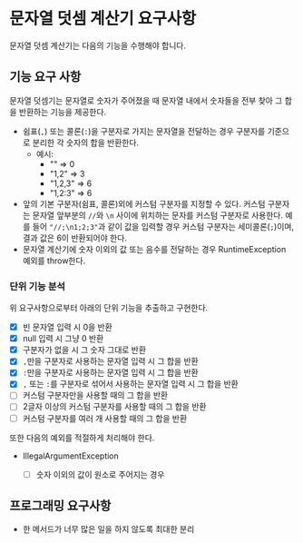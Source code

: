 # 문자열 덧셈 계산기 요구사항

문자열 덧셈 계산기는 다음의 기능을 수행해야 합니다.

## 기능 요구 사항
문자열 덧셈기는 문자열로 숫자가 주어졌을 때 문자열 내에서 숫자들을 전부 찾아 그 합을 반환하는 기능을 제공한다.

- 쉼표(`,`) 또는 콜론(`:`)을 구분자로 가지는 문자열을 전달하는 경우 구분자를 기준으로 분리한 각 숫자의 합을 반환한다.
  - 예시:
    - "" => 0
    - "1,2" => 3
    - "1,2,3" => 6
    - "1,2:3" => 6
- 앞의 기본 구분자(쉼표, 콜론)외에 커스텀 구분자를 지정할 수 있다.
  커스텀 구분자는 문자열 앞부분의 `//`와 `\n` 사이에 위치하는 문자를 커스텀 구분자로 사용한다.
  예를 들어 `"//;\n1;2;3"`과 같이 값을 입력할 경우 커스텀 구분자는 세미콜론(`;`)이며, 결과 값은 6이 반환되어야 한다.
- 문자열 계산기에 숫자 이외의 값 또는 음수를 전달하는 경우 RuntimeException 예외를 throw한다.

### 단위 기능 분석
위 요구사항으로부터 아래의 단위 기능을 추출하고 구현한다.
- [x] 빈 문자열 입력 시 0을 반환
- [x] null 입력 시 그냥 0 반환
- [x] 구분자가 없을 시 그 숫자 그대로 반환
- [x] `,`만을 구분자로 사용하는 문자열 입력 시 그 합을 반환
- [x] `:`만을 구분자로 사용하는 문자열 입력 시 그 합을 반환
- [x] `,` 또는 `:`를 구분자로 섞어서 사용하는 문자열 입력 시 그 합을 반환
- [ ] 커스텀 구분자만을 사용할 때의 그 합을 반환
- [ ] 2글자 이상의 커스텀 구분자를 사용할 때의 그 합을 반환
- [ ] 커스텀 구분자를 여러 개 사용할 때의 그 합을 반환

또한 다음의 예외를 적절하게 처리해야 한다.
- IllegalArgumentException
  - [ ] 숫자 이외의 값이 원소로 주어지는 경우


## 프로그래밍 요구사항
- 한 메서드가 너무 많은 일을 하지 않도록 최대한 분리
